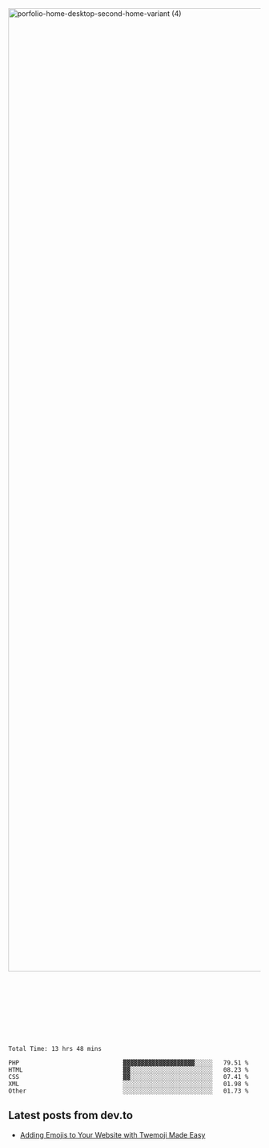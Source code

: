<img width="1920" alt="porfolio-home-desktop-second-home-variant (4)" src="https://user-images.githubusercontent.com/44812120/231556360-1ee1d327-1a45-4bda-a93d-dd32a34149e4.png">
 
 
 
 
 
 <br><br><br><br><br><br><br>
<!--START_SECTION:waka-->

```text
Total Time: 13 hrs 48 mins

PHP                             ▓▓▓▓▓▓▓▓▓▓▓▓▓▓▓▓▓▓▓▓░░░░░   79.51 %
HTML                            ▓▓░░░░░░░░░░░░░░░░░░░░░░░   08.23 %
CSS                             ▓▓░░░░░░░░░░░░░░░░░░░░░░░   07.41 %
XML                             ░░░░░░░░░░░░░░░░░░░░░░░░░   01.98 %
Other                           ░░░░░░░░░░░░░░░░░░░░░░░░░   01.73 %
```

<!--END_SECTION:waka-->

## Latest posts from dev.to
<!-- MEDIUM-STORY-LIST:START -->
- [Adding Emojis to Your Website with Twemoji Made Easy](https://dev.to/danielsebesta/adding-emojis-to-your-website-with-twemoji-made-easy-mc8)
<!-- MEDIUM-STORY-LIST:END -->

